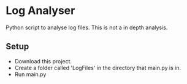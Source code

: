 <h1>Log Analyser</h1>
<p>Python script to analyse log files. This is not a in depth analysis.</p>

<h2>Setup</h2>
<ul>
  <li>Download this project.</li>
  <li>Create a folder called 'LogFiles' in the directory that main.py is in.</li>
  <li>Run main.py</li>
</ul>
